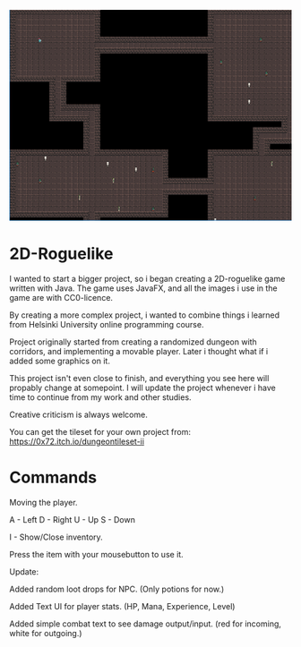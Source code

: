 ![image](https://github.com/k0psutin/2D-Roguelike/blob/master/2D-Roguelike.png)

# 2D-Roguelike

I wanted to start a bigger project, so i began creating a 2D-roguelike game written with Java. The game uses JavaFX, and all the images i use in the game are with CC0-licence. 

By creating a more complex project, i wanted to combine things i learned from Helsinki University online programming course.

Project originally started from creating a randomized dungeon with corridors, and implementing a movable player. Later i thought what if i added some graphics on it.

This project isn't even close to finish, and everything you see here will propably change at somepoint. I will update the project whenever i have time to continue from my work and other studies.

Creative criticism is always welcome.

You can get the tileset for your own project from: https://0x72.itch.io/dungeontileset-ii

# Commands

Moving the player.

A - Left
D - Right
U - Up
S - Down

I - Show/Close inventory.

Press the item with your mousebutton to use it.

Update:

Added random loot drops for NPC. (Only potions for now.)

Added Text UI for player stats. (HP, Mana, Experience, Level)

Added simple combat text to see damage output/input. (red for incoming, white for outgoing.)



